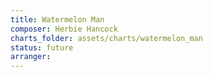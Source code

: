 ```yaml
---
title: Watermelon Man
composer: Herbie Hancock
charts_folder: assets/charts/watermelon_man
status: future
arranger: 
---
```

